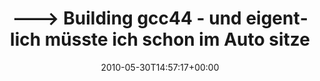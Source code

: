 ---
retweeted: false
source: <a href="http://twitter.com" rel="nofollow">Twitter Web Client</a>
entities:
  hashtags: []
  symbols: []
  user_mentions: []
  urls: []
display_text_range:
- '0'
- '73'
favorite_count: '0'
id_str: '15046161261'
truncated: false
retweet_count: '0'
id: '15046161261'
created_at: Sun May 30 14:57:17 +0000 2010
favorited: false
full_text: "---&gt;  Building gcc44 - und eigentlich müsste ich schon im Auto sitzen…"
lang: de
tags:
- pesos/twitter
date: '2010-05-30T14:57:17+00:00'
src: https://twitter.com/bascht/status/15046161261
original_url: https://twitter.com/bascht/status/15046161261
type: twitter_tweet
text: "---&gt;  Building gcc44 - und eigentlich müsste ich schon im Auto sitzen…"
title: "---&gt;  Building gcc44 - und eigentlich müsste ich schon im Auto sitze"

---